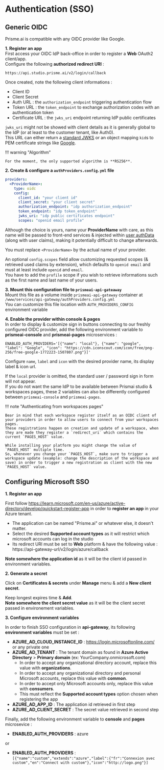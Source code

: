 # Authentication (SSO)

## Generic OIDC  

Prisme.ai is compatible with any OIDC provider like Google.  

**1. Register an app**  
First access your OIDC IdP back-office in order to register a **Web** OAuth2 client/app.  
Configure the following **authorized redirect URI** :  
```
https://api.studio.prisme.ai/v2/login/callback
```

Once created, note the following client informations :  

* Client ID  
* Client Secret  
* Auth URL : the `authorization_endpoint` triggering authentication flow  
* Token URL : the `token_endpoint` to exchange authorization codes with an authentication token  
* Certificate URL : the `jwks_uri` endpoint returning IdP public certificates  

`jwks_uri` might not be showed with client details as it is generally global to the IdP (or at least to the customer tenant, like Auth0).  
This URL can either return a [standard JWKS](https://auth0.com/docs/secure/tokens/json-web-tokens/json-web-key-set-properties) or an object mapping `kid`s to PEM certificate strings like [Google](https://www.googleapis.com/oauth2/v1/certs).  

!!! warning "Algorithm"

    For the moment, the only supported algorithm is **RS256**.

**2. Create & configure a `authProviders.config.yml` file**
```yaml
providers:
  <ProviderName>:
    type: oidc
    config:
      client_id: "your client id"
      client_secret: "your client secret"
      authorization_endpoint: "idp authorization_endpoint"
      token_endpoint: "idp token_endpoint"
      jwks_uri: "idp public certificates endpoint"
      scopes: "openid email profile"
```

Although the choice is yours, name your **ProviderName** with care, as this name will be passed to front-end services & injected within [user authData](../workspaces/security.md#auth-data) (along with user claims), making it potentially difficult to change afterwards.   

You must replace `<ProviderName>` by the actual name of your provider.

An optional `config.scopes` field allow customizing requested scopes (& retrieved used claims by extension), which defaults to `openid email` and must at least include `openid` and `email`.   
You have to add the `profile` scope if you wish to retrieve informations such as the first name and last name of your users.  

**3. Mount this configuration file to `prismeai-api-gateaway`**  
Mount this file as a volume inside `prismeai-api-gateway` container at `/www/services/api-gateway/authProviders.config.yml`  
You can customize this file location with `AUTH_PROVIDERS_CONFIG` environment variable  

**4. Enable the provider within console & pages**  
In order to display & customize sign in buttons connecting to our freshly configured OIDC provider, add the following environment variable to **prismeai-console** and **prismeai-pages** microservices :  

```
ENABLED_AUTH_PROVIDERS='[{"name": "local"}, {"name": "google", "label": "Google", "icon": "https://cdn.iconscout.com/icon/free/png-256/free-google-1772223-1507807.png"}]'
```

Configure `name`, `label` and `icon` with the desired provider name, its display label & icon url.  

If the `local` provider is omitted, the standard user / password sign in form will not appear.  
If you do not want the same IdP to be available between Prismai studio & workspaces pages, these 2 variables can also be differently configured between `prismeai-console` and `prismeai-pages`.  


!!! note "Authenticating from workspaces pages"

    Bear in mind that each workspace register itself as an OIDC client of your providers in order to allow users to connect from your workspaces pages. 
    These registrations happen on creation and update of a workspace, when they are made they register a `redirect_uri` which contains the current `PAGES_HOST` value.  

    While installing your platform you might change the value of `PAGES_HOST` multiple time.  
    So, whenever you change your `PAGES_HOST`, make sure to trigger a workspace update (example: change the description of the workspace and save) in order to trigger a new registration as client with the new `PAGES_HOST` value.   


## Configuring Microsoft SSO

**1. Register an app**  

First follow https://learn.microsoft.com/en-us/azure/active-directory/develop/quickstart-register-app in order to **register an app** in your Azure tenant.  

* The application can be named "Prisme.ai" or whatever else, it doesn't matter.  
* Select the desired **Supported account types** as it will restrict which microsoft accounts can log in the studio  
* Its redirect URI must be set to **Web** platform & have the following value :  https://api-gateway-url/v2/login/azure/callback  

**Note somewhere the application id** as it will be the client id passed in environment variables.  

**2. Generate a secret**  

Click on **Certificates & secrets** under **Manage** menu & add a **New client secret**.  

Keep longest expires time & **Add**.  
**Note somewhere the client secret value** as it will be the client secret passed in environement variables.  

**3. Configure environment variables**  

In order to finish SSO configuration in **api-gateway**, its following **environment variables** must be set :  

* **AZURE_AD_CLOUD_INSTANCE_ID** :  https://login.microsoftonline.com/ or any private one
* **AZURE_AD_TENANT** : The tenant domain as found in **Azure Active Directory** > **Primary domain** (ex: YourCompany.onmicrosoft.com)
    * In order to accept any organizational directory account, replace this value with **organizations**.
    * In order to accept any organizational directory and personal Microsoft accounts, replace this value with **common**.
    * In order to accept only Microsoft accounts only, replace this value with **consumers**.
    * This must reflect the **Supported account types** option chosen when registering the app 
* **AZURE_AD_APP_ID** : The application id retrieved in first step
* **AZURE_AD_CLIENT_SECRET** : The secret value retrieved in second step

Finally, add the following environment variable to **console** and **pages** microsevice :  

* **ENABLED_AUTH_PROVIDERS** : azure

or 

* **ENABLED_AUTH_PROVIDERS** :`[{"name":"custom","extends":"azure","label":{"fr":"Connexion avec custom","en":"Connect with custom"},"icon":"http://logo.png"}]`
